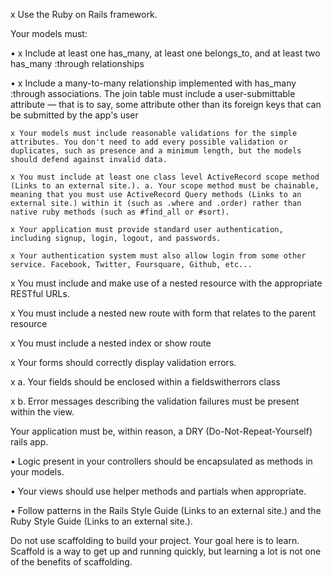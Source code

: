 x Use the Ruby on Rails framework.

Your models must:

 • x Include at least one has_many, at least one belongs_to, and at least two has_many :through relationships

•  x Include a many-to-many relationship implemented with has_many :through associations. The join table must include a user-submittable attribute — that is to say, some attribute other than its foreign keys that can be submitted by the app's user

    x Your models must include reasonable validations for the simple attributes. You don't need to add every possible validation or duplicates, such as presence and a minimum length, but the models should defend against invalid data.

    x You must include at least one class level ActiveRecord scope method (Links to an external site.). a. Your scope method must be chainable, meaning that you must use ActiveRecord Query methods (Links to an external site.) within it (such as .where and .order) rather than native ruby methods (such as #find_all or #sort).

    x Your application must provide standard user authentication, including signup, login, logout, and passwords.

    x Your authentication system must also allow login from some other service. Facebook, Twitter, Foursquare, Github, etc...

x You must include and make use of a nested resource with the appropriate RESTful URLs.

x You must include a nested new route with form that relates to the parent resource

x You must include a nested index or show route

x Your forms should correctly display validation errors.

x a. Your fields should be enclosed within a fieldswitherrors class

x b. Error messages describing the validation failures must be present within the view.

Your application must be, within reason, a DRY (Do-Not-Repeat-Yourself) rails app.

• Logic present in your controllers should be encapsulated as methods in your models.

• Your views should use helper methods and partials when appropriate.

• Follow patterns in the Rails Style Guide (Links to an external site.) and the Ruby Style Guide (Links to an external site.).

Do not use scaffolding to build your project. Your goal here is to learn. Scaffold is a way to get up and running quickly, but learning a lot is not one of the benefits of scaffolding.